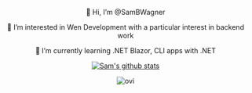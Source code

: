 <div align="center">
  <p>👋 Hi, I’m @SamBWagner</p>
  <p>👀 I’m interested in Wen Development with a particular interest in backend work</p>
  <p>🌱 I’m currently learning .NET Blazor, CLI apps with .NET</p>
</ul>

[![Sam's github stats](https://github-readme-stats.vercel.app/api?username=SamBWagner&theme=dark)](https://github.com/SamBWagner/github-readme-stats)

<img src="https://github-readme-stats.vercel.app/api/top-langs?username=SamBWagner&show_icons=true&locale=en&layout=compact&theme=chartreuse-dark" alt="ovi" />

</div>
